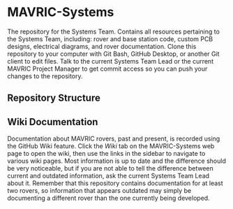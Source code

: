 # MAVRIC-Systems
The repository for the Systems Team. Contains all resources pertaining to the Systems Team, including: rover and base station code, custom PCB designs, electrical diagrams, and rover documentation. Clone this repository to your computer with Git Bash, GitHub Desktop, or another Git client to edit files. Talk to the current Systems Team Lead or the current MAVRIC Project Manager to get commit access so you can push your changes to the repository.

## Repository Structure


## Wiki Documentation
Documentation about MAVRIC rovers, past and present, is recorded using the GitHub Wiki feature. Click the _Wiki_ tab on the MAVRIC-Systems web page to open the wiki, then use the links in the sidebar to navigate to various wiki pages. Most information is up to date and the difference should be very noticeable, but if you are not able to tell the difference between current and outdated information, ask the current Systems Team Lead about it. Remember that this repository contains documentation for at least two rovers, so information that appears outdated may simply be documenting a different rover than the one currently being developed.
